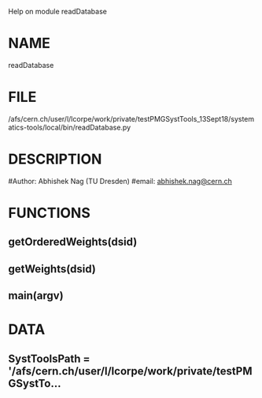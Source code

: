 Help on module readDatabase

# NAME
readDatabase

# FILE
/afs/cern.ch/user/l/lcorpe/work/private/testPMGSystTools_13Sept18/systematics-tools/local/bin/readDatabase.py

# DESCRIPTION
#Author: Abhishek Nag (TU Dresden)
#email: abhishek.nag@cern.ch

# FUNCTIONS
## getOrderedWeights(dsid)

## getWeights(dsid)

## main(argv)

# DATA
## SystToolsPath = '/afs/cern.ch/user/l/lcorpe/work/private/testPMGSystTo...


